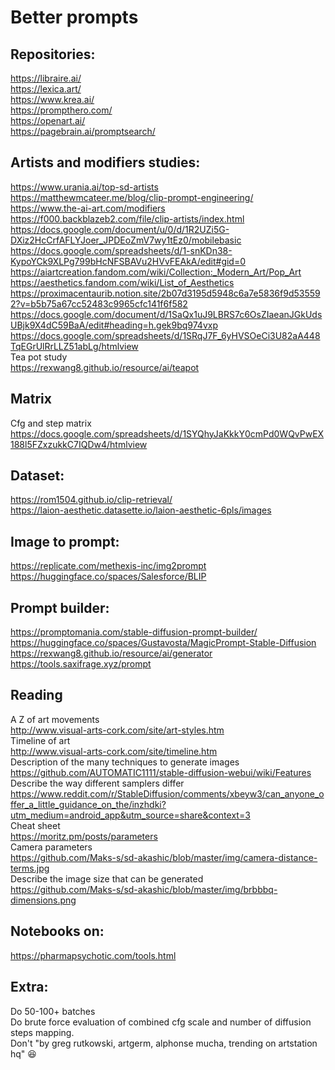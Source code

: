 # Better prompts

## Repositories:  
https://libraire.ai/  
https://lexica.art/  
https://www.krea.ai/   
https://prompthero.com/   
https://openart.ai/   
https://pagebrain.ai/promptsearch/        

## Artists and modifiers studies:  
https://www.urania.ai/top-sd-artists  
https://matthewmcateer.me/blog/clip-prompt-engineering/  
https://www.the-ai-art.com/modifiers  
https://f000.backblazeb2.com/file/clip-artists/index.html  
https://docs.google.com/document/u/0/d/1R2UZi5G-DXiz2HcCrfAFLYJoer_JPDEoZmV7wy1tEz0/mobilebasic    
https://docs.google.com/spreadsheets/d/1-snKDn38-KypoYCk9XLPg799bHcNFSBAVu2HVvFEAkA/edit#gid=0    
https://aiartcreation.fandom.com/wiki/Collection:_Modern_Art/Pop_Art    
https://aesthetics.fandom.com/wiki/List_of_Aesthetics     
https://proximacentaurib.notion.site/2b07d3195d5948c6a7e5836f9d535592?v=b5b75a67cc52483c9965cfc141f6f582     
https://docs.google.com/document/d/1SaQx1uJ9LBRS7c6OsZIaeanJGkUdsUBjk9X4dC59BaA/edit#heading=h.gek9bq974vxp    
https://docs.google.com/spreadsheets/d/1SRqJ7F_6yHVSOeCi3U82aA448TqEGrUlRrLLZ51abLg/htmlview     
Tea pot study    
https://rexwang8.github.io/resource/ai/teapot    

## Matrix
Cfg and step matrix    
https://docs.google.com/spreadsheets/d/1SYQhyJaKkkY0cmPd0WQvPwEX188l5FZxzukkC7IQDw4/htmlview    

## Dataset:  
https://rom1504.github.io/clip-retrieval/  
https://laion-aesthetic.datasette.io/laion-aesthetic-6pls/images  

## Image to prompt:  
https://replicate.com/methexis-inc/img2prompt  
https://huggingface.co/spaces/Salesforce/BLIP  

## Prompt builder:  
https://promptomania.com/stable-diffusion-prompt-builder/  
https://huggingface.co/spaces/Gustavosta/MagicPrompt-Stable-Diffusion  
https://rexwang8.github.io/resource/ai/generator   
https://tools.saxifrage.xyz/prompt     

## Reading    
A Z of art movements    
http://www.visual-arts-cork.com/site/art-styles.htm    
Timeline of art        
http://www.visual-arts-cork.com/site/timeline.htm      
Description of the many techniques to generate images     
https://github.com/AUTOMATIC1111/stable-diffusion-webui/wiki/Features    
Describe the way different samplers differ    
https://www.reddit.com/r/StableDiffusion/comments/xbeyw3/can_anyone_offer_a_little_guidance_on_the/inzhdki?utm_medium=android_app&utm_source=share&context=3     
Cheat sheet    
https://moritz.pm/posts/parameters    
Camera parameters    
https://github.com/Maks-s/sd-akashic/blob/master/img/camera-distance-terms.jpg          
Describe the image size that can be generated     
https://github.com/Maks-s/sd-akashic/blob/master/img/brbbbq-dimensions.png     

## Notebooks on:  
https://pharmapsychotic.com/tools.html    

## Extra:  
Do 50-100+ batches  
Do brute force evaluation of combined cfg scale and number of diffusion steps mapping.   
Don't "by greg rutkowski, artgerm, alphonse mucha, trending on artstation hq" 😆  
